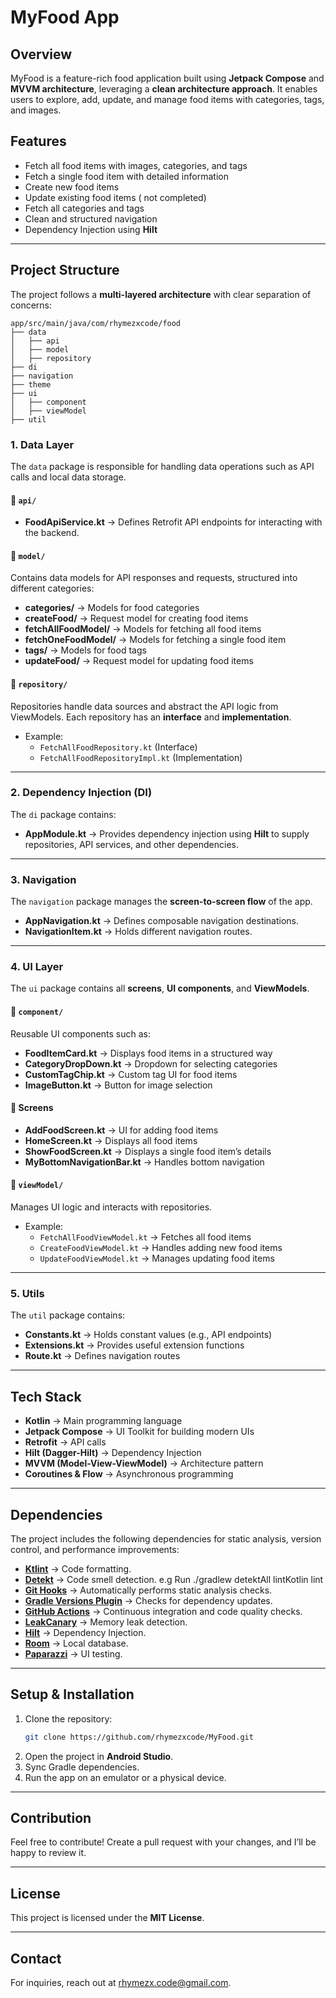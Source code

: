 # MyFood App

## Overview
MyFood is a feature-rich food application built using **Jetpack Compose** and **MVVM architecture**, leveraging a **clean architecture approach**. It enables users to explore, add, update, and manage food items with categories, tags, and images.

## Features
- Fetch all food items with images, categories, and tags
- Fetch a single food item with detailed information
- Create new food items
- Update existing food items  ( not completed)
- Fetch all categories and tags
- Clean and structured navigation
- Dependency Injection using **Hilt**

---

## Project Structure

The project follows a **multi-layered architecture** with clear separation of concerns:

```
app/src/main/java/com/rhymezxcode/food
├── data
│   ├── api
│   ├── model
│   ├── repository
├── di
├── navigation
├── theme
├── ui
│   ├── component
│   ├── viewModel
├── util
```

### 1. **Data Layer**
The `data` package is responsible for handling data operations such as API calls and local data storage.

#### 📌 `api/`
- **FoodApiService.kt** → Defines Retrofit API endpoints for interacting with the backend.

#### 📌 `model/`
Contains data models for API responses and requests, structured into different categories:
- **categories/** → Models for food categories
- **createFood/** → Request model for creating food items
- **fetchAllFoodModel/** → Models for fetching all food items
- **fetchOneFoodModel/** → Models for fetching a single food item
- **tags/** → Models for food tags
- **updateFood/** → Request model for updating food items

#### 📌 `repository/`
Repositories handle data sources and abstract the API logic from ViewModels. Each repository has an **interface** and **implementation**.
- Example:
  - `FetchAllFoodRepository.kt` (Interface)
  - `FetchAllFoodRepositoryImpl.kt` (Implementation)

---

### 2. **Dependency Injection (DI)**
The `di` package contains:
- **AppModule.kt** → Provides dependency injection using **Hilt** to supply repositories, API services, and other dependencies.

---

### 3. **Navigation**
The `navigation` package manages the **screen-to-screen flow** of the app.
- **AppNavigation.kt** → Defines composable navigation destinations.
- **NavigationItem.kt** → Holds different navigation routes.

---

### 4. **UI Layer**
The `ui` package contains all **screens**, **UI components**, and **ViewModels**.

#### 📌 `component/`
Reusable UI components such as:
- **FoodItemCard.kt** → Displays food items in a structured way
- **CategoryDropDown.kt** → Dropdown for selecting categories
- **CustomTagChip.kt** → Custom tag UI for food items
- **ImageButton.kt** → Button for image selection

#### 📌 Screens
- **AddFoodScreen.kt** → UI for adding food items
- **HomeScreen.kt** → Displays all food items
- **ShowFoodScreen.kt** → Displays a single food item’s details
- **MyBottomNavigationBar.kt** → Handles bottom navigation

#### 📌 `viewModel/`
Manages UI logic and interacts with repositories.
- Example:
  - `FetchAllFoodViewModel.kt` → Fetches all food items
  - `CreateFoodViewModel.kt` → Handles adding new food items
  - `UpdateFoodViewModel.kt` → Manages updating food items

---

### 5. **Utils**
The `util` package contains:
- **Constants.kt** → Holds constant values (e.g., API endpoints)
- **Extensions.kt** → Provides useful extension functions
- **Route.kt** → Defines navigation routes

---

## Tech Stack
- **Kotlin** → Main programming language
- **Jetpack Compose** → UI Toolkit for building modern UIs
- **Retrofit** → API calls
- **Hilt (Dagger-Hilt)** → Dependency Injection
- **MVVM (Model-View-ViewModel)** → Architecture pattern
- **Coroutines & Flow** → Asynchronous programming

---

## Dependencies
The project includes the following dependencies for static analysis, version control, and performance improvements:

- **[Ktlint](/documentation/StaticAnalysis.md)** → Code formatting.
- **[Detekt](/documentation/StaticAnalysis.md)** → Code smell detection. e.g Run ./gradlew detektAll lintKotlin lint
- **[Git Hooks](/documentation/GitHooks.md)** → Automatically performs static analysis checks.
- **[Gradle Versions Plugin](/documentation/VersionsPlugin.md)** → Checks for dependency updates.
- **[GitHub Actions](/documentation/GitHubActions.md)** → Continuous integration and code quality checks.
- **[LeakCanary](https://square.github.io/leakcanary/)** → Memory leak detection.
- **[Hilt](https://developer.android.com/training/dependency-injection/hilt-android)** → Dependency Injection.
- **[Room](https://developer.android.com/training/data-storage/room)** → Local database.
- **[Paparazzi](https://github.com/cashapp/paparazzi)** → UI testing.

---

## Setup & Installation
1. Clone the repository:
   ```bash
   git clone https://github.com/rhymezxcode/MyFood.git
   ```
2. Open the project in **Android Studio**.
3. Sync Gradle dependencies.
4. Run the app on an emulator or a physical device.

---

## Contribution
Feel free to contribute! Create a pull request with your changes, and I’ll be happy to review it.

---

## License
This project is licensed under the **MIT License**.

---

## Contact
For inquiries, reach out at [rhymezx.code@gmail.com](mailto:rhymezx.code@gmail.com).

